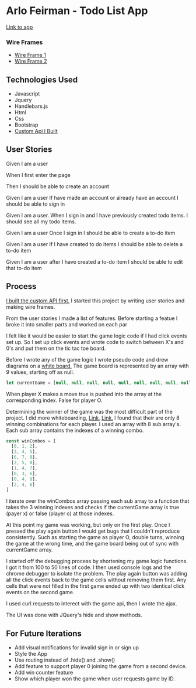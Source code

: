 

# Arlo Feirman - Todo List App

[Link to app](https://arlofeirman.github.io/AF-fullstack-project-frontend2/)

### Wire Frames
-  [Wire Frame 1](http://i.imgur.com/tTYikxC.jpg)
-  [Wire Frame 2](http://i.imgur.com/fq5xNlj.jpg)


## Technologies Used

- Javascript
- Jquery
- Handlebars.js
- Html
- Css
- Bootstrap
- [Custom Api I Built](https://github.com/arlofeirman/AF-fullstack-project-backend)

## User Stories

Given I am a user

When I first enter the page

Then I should be able to create an account

Given I am a user
If have made an account or already have an account
I should be able to sign in

Given I am a user.
When I sign in and I have previously created todo items.
I should see all my todo items.

Given I am a user
Once I sign in 
I should be able to create a to-do item

Given I am a user 
If I have created to do items
I should be able to delete a to-do item

Given I am a user after I have created a to-do item
I should be able to edit that to-do item

## Process

[I built the custom API first.](https://github.com/arlofeirman/AF-fullstack-project-backend)
I started this project by writing user stories and making wire frames.

From the user stories I made a list of features.
Before starting a featue I broke it into smaller parts and worked on each par


I felt like it would be easier to start the game logic code if I had click events
set up. So I set up click events and wrote code to switch between X's and 0's
and put them on the tic tac toe board.

Before I wrote any of the game logic I wrote pseudo code and drew
diagrams on a [white board.](http://i.imgur.com/NhmlQ2D.jpg)
The game board is represented by an array with 9 values, starting off as null.

```javascript
let currentGame = [null, null, null, null, null, null, null, null, null]
```

When player X makes a move true is pushed into the array at the corresponding
index. False for player O.


Determining the winner of the game was the most difficult part of the project.
I did more whiteboarding, [Link,](http://i.imgur.com/2vlWCAH.jpg) [Link.](http://i.imgur.com/GHPXqrR.jpg)
I found that their are only 8 winning combinations for each player. I used an
array with 8 sub array's. Each sub array contains the indexes of a winning
combo.

```javascript
const winCombos = [
  [0, 1, 2],
  [3, 4, 5],
  [6, 7, 8],
  [2, 5, 8],
  [1, 4, 7],
  [0, 3, 6],
  [0, 4, 8],
  [2, 4, 6]
]
```
I iterate over the winCombos array passing each sub array to a function that
takes the 3 winning indexes and checks if the currentGame array is true (payer x)
or false (player o) at those indexes.

At this point my game was working, but only on the first play. Once I pressed
the play again button I would get bugs that I couldn't reproduce consistently.
Such as starting the game as player O, double turns, winning the game at
the wrong time, and the game board being out of sync with currentGame array.

I started off the debugging process by shortening my game logic functions.
I got it from 100 to 50 lines of code. I then used console logs and the chrome
debugger to isolate the problem. The play again button was adding all the click
events back to the game cells without removing them first. Any cells that
were not filled in the first game ended up with two identical click events on
the second game.

I used curl requests to interect with the game api, then I wrote the ajax.

The UI was done with JQuery's hide and show methods.


## For Future Iterations
- Add visual notifications for invalid sign in or sign up
- Style the App
- Use routing instead of .hide() and .show()
- Add feature to support player 0 joining the game from a second device.
- Add win counter feature
- Show which player won the game when user requests game by ID.

